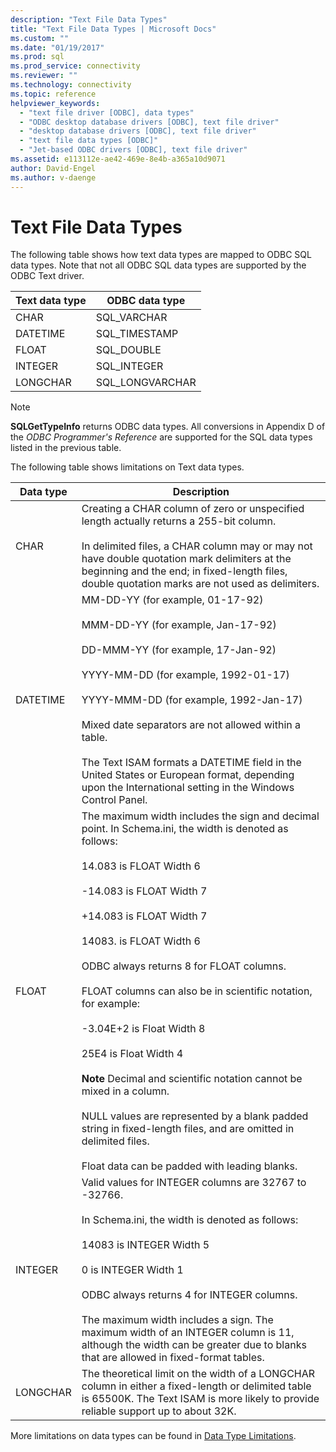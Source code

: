```yaml
---
description: "Text File Data Types"
title: "Text File Data Types | Microsoft Docs"
ms.custom: ""
ms.date: "01/19/2017"
ms.prod: sql
ms.prod_service: connectivity
ms.reviewer: ""
ms.technology: connectivity
ms.topic: reference
helpviewer_keywords: 
  - "text file driver [ODBC], data types"
  - "ODBC desktop database drivers [ODBC], text file driver"
  - "desktop database drivers [ODBC], text file driver"
  - "text file data types [ODBC]"
  - "Jet-based ODBC drivers [ODBC], text file driver"
ms.assetid: e113112e-ae42-469e-8e4b-a365a10d9071
author: David-Engel
ms.author: v-daenge
---
```

# Text File Data Types
The following table shows how text data types are mapped to ODBC SQL data types. Note that not all ODBC SQL data types are supported by the ODBC Text driver.  
  
|Text data type|ODBC data type|  
|--------------------|--------------------|  
|CHAR|SQL_VARCHAR|  
|DATETIME|SQL_TIMESTAMP|  
|FLOAT|SQL_DOUBLE|  
|INTEGER|SQL_INTEGER|  
|LONGCHAR|SQL_LONGVARCHAR|  
  
> [!NOTE]  
>  **SQLGetTypeInfo** returns ODBC data types. All conversions in Appendix D of the *ODBC Programmer's Reference* are supported for the SQL data types listed in the previous table.  
  
 The following table shows limitations on Text data types.  
  
|Data type|Description|  
|---------------|-----------------|  
|CHAR|Creating a CHAR column of zero or unspecified length actually returns a 255-bit column.<br /><br /> In delimited files, a CHAR column may or may not have double quotation mark delimiters at the beginning and the end; in fixed-length files, double quotation marks are not used as delimiters.|  
|DATETIME|MM-DD-YY (for example, 01-17-92)<br /><br /> MMM-DD-YY (for example, Jan-17-92)<br /><br /> DD-MMM-YY (for example, 17-Jan-92)<br /><br /> YYYY-MM-DD (for example, 1992-01-17)<br /><br /> YYYY-MMM-DD (for example, 1992-Jan-17)<br /><br /> Mixed date separators are not allowed within a table.<br /><br /> The Text ISAM formats a DATETIME field in the United States or European format, depending upon the International setting in the Windows Control Panel.|  
|FLOAT|The maximum width includes the sign and decimal point. In Schema.ini, the width is denoted as follows:<br /><br /> 14.083 is FLOAT Width 6<br /><br /> -14.083 is FLOAT Width 7<br /><br /> +14.083 is FLOAT Width 7<br /><br /> 14083. is FLOAT Width 6<br /><br /> ODBC always returns 8 for FLOAT columns.<br /><br /> FLOAT columns can also be in scientific notation, for example:<br /><br /> -3.04E+2 is Float Width 8<br /><br /> 25E4 is Float Width 4<br /><br /> **Note** Decimal and scientific notation cannot be mixed in a column.<br /><br /> NULL values are represented by a blank padded string in fixed-length files, and are omitted in delimited files.<br /><br /> Float data can be padded with leading blanks.|  
|INTEGER|Valid values for INTEGER columns are 32767 to -32766.<br /><br /> In Schema.ini, the width is denoted as follows:<br /><br /> 14083 is INTEGER Width 5<br /><br /> 0 is INTEGER Width 1<br /><br /> ODBC always returns 4 for INTEGER columns.<br /><br /> The maximum width includes a sign. The maximum width of an INTEGER column is 11, although the width can be greater due to blanks that are allowed in fixed-format tables.|  
|LONGCHAR|The theoretical limit on the width of a LONGCHAR column in either a fixed-length or delimited table is 65500K. The Text ISAM is more likely to provide reliable support up to about 32K.|  
  
 More limitations on data types can be found in [Data Type Limitations](../../odbc/microsoft/data-type-limitations.md).
